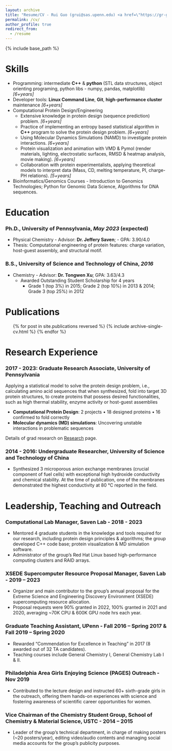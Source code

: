 ```yaml
---
layout: archive
title: "Resume/CV - Rui Guo (grui@sas.upenn.edu) <a href=\"https://gr-grey.github.io/files/RuiGuo-resume-2023.pdf\">pdf</a>"
permalink: /cv/
author_profile: true
redirect_from:
  - /resume
---
```


{% include base_path %}

Skills
======
* Programming: intermediate **C++** & **python** (STL data structures, object orienting programing, python libs - numpy, pandas, matplotlib)  *\[6+years\]*
* Developer tools: **Linux Command Line**, **Git**, **high-performance cluster** maintenance  *\[6+years\]*
* Computational Protein Design/Engineering 
	* Extensive knowledge in protein design (sequence prediction) problem.  *\[6+years\]*
	* Practice of implementing an entropy based statistical algorithm in **C++** program to solve the protein design problem.  *\[6+years\]*
	* Using Molecular Dynamics Simulations (NAMD) to investigate protein interactions.  *\[6+years\]*
	* Protein visualization and animation with VMD & Pymol (render materials, lighting, electrostatic surfaces, RMSD & heatmap analysis, movie making).  *\[6+years\]*
	* Collaboration with protein experimentalists, applying theoretical models to interpret data (Mass, CD, melting temperature, PI, charge-PH relations).  *\[5+years\]*
* Bioinformatics/Genomics Courses - Introduction to Genomics Technologies; Python for Genomic Data Science, Algorithms for DNA sequences. 

Education
======
### Ph.D., University of Pennsylvania, *May 2023* (expected) 
* Physical Chemistry - Advisor: **Dr. Jeffery Saven**; - GPA: 3.90/4.0 
* Thesis: Computational engineering of protein features: charge variation, host-guest assembly, and structural motif.

### B.S., University of Science and Technology of China, *2016* 
* Chemistry - Advisor: **Dr. Tongwen Xu**; GPA: 3.63/4.3 
    * Awarded Outstanding Student Scholarship for 4 years 
	    * Grade 1 (top 3%) in 2015; Grade 2 (top 10%) in 2013 & 2014; Grade 3 (top 25%) in 2012
  
Publications
======
  <ul>{% for post in site.publications reversed %}
    {% include archive-single-cv.html %}
  {% endfor %}</ul>

Research Experience
======

### **2017 - 2023: Graduate Research Associate**, University of Pennsylvania
Applying a statistical model to solve the protein design problem, i.e., calculating amino acid sequences that when synthesized, fold into target 3D protein structures, to create proteins that possess desired functionalities, such as high thermal stability, enzyme activity or host-guest assemblies
- **Computational Protein Design**: 2 projects • 18 designed proteins • 16 confirmed to fold correctly
- **Molecular dynamics (MD) simulations**: Uncovering unstable interactions in problematic sequences

Details of grad research on [Research](/research/) page.
 
### **2014 - 2016: Undergraduate Researcher**, University of Science and Technology of China
- Synthesized 3 microporous anion exchange membranes (crucial component of fuel cells) with exceptional high hydroxide conductivity and chemical stability. At the time of publication, one of the membranes demonstrated the highest conductivity at 80 °C reported in the field.
  
Leadership, Teaching and Outreach
======

### **Computational Lab Manager**, Saven Lab - **2018 - 2023**

- Mentored 4 graduate students in the knowledge and tools required for our research, including protein design principles & algorithms; the group developed C++ code base; protein visualization & MD simulation software.
- Administrator of the group’s Red Hat Linux based high-performance computing clusters and RAID arrays.

### **XSEDE Supercomputer Resource Proposal Manager**, Saven Lab - **2019 – 2023**

- Organizer and main contributor to the group’s annual proposal for the Extreme Science and Engineering Discovery Environment (XSEDE) supercomputing resource allocation. 
- Proposal requests were 90% granted in 2022, 100% granted in 2021 and 2020, averaging ~70K CPU & 600K GPU node hrs each year.

### **Graduate Teaching Assistant**, UPenn - **Fall 2016 – Spring 2017 & Fall 2019 – Spring 2020** 

- Rewarded “Commendation for Excellence in Teaching” in 2017 (8 awarded out of 32 TA candidates).
- Teaching courses include General Chemistry I, General Chemistry Lab I & II.

### **Philadelphia Area Girls Enjoying Science (PAGES) Outreach** - **Nov 2019**

- Contributed to the lecture design and instructed 60+ sixth-grade girls in the outreach, offering them hands-on experiences with science and fostering awareness of scientific career opportunities for women. 

### **Vice Chairman of the Chemistry Student Group**, School of Chemistry & Material Science, USTC - **2014 – 2015**

- Leader of the group’s technical department, in charge of making posters (~20 posters/year), editing video/audio contents and managing social media accounts for the group’s publicity purposes.
